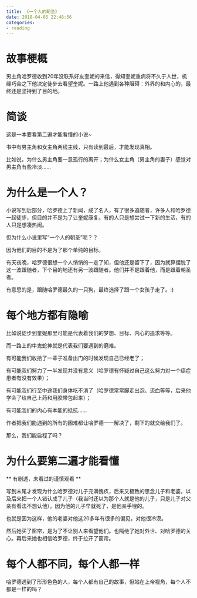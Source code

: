 ```yaml
---
title: 《一个人的朝圣》
date: 2018-04-05 22:48:56
categories: 
- reading
---
```



# 故事梗概

男主角哈罗德收到20年没联系好友奎妮的来信，得知奎妮重病将不久于人世，机缘巧合之下他决定徒步去看望奎妮。一路上他遇到各种阻碍：外界的和内心的，最终还是坚持到了目的地。

# 简谈

这是一本要看第二遍才能看懂的小说~

书中有男主角和女主角两线主线，只有读到最后，才能发现真相。

比如说，为什么男主角要一意孤行的离开；为什么女主角（男主角的妻子）感觉对男主角有些冷淡……

# 为什么是一个人？

小说写到后部分，哈罗德上了新闻，成了名人，有了很多追随者，许多人和哈罗德一起徒步，但目的并不是为了让奎妮康复。有的人只是想尝试一下新的生活，有的人只是想凑热闹。


但为什么小说里写“一个人的朝圣”呢？？

因为他们的目的不是为了那个单纯的目标。

有天夜晚，哈罗德很想一个人悄悄的一走了知，但他还是留下了，因为就算摆脱了这一波跟随者，下个目的地还有另一波跟随者。他们并不是跟着他，而是跟着朝圣者。

有意思的是，跟随哈罗德最久的一只狗，最终选择了跟一个女孩子走了。:)

# 每个地方都有隐喻

比如说徒步到奎妮那里可能是代表着我们的梦想、目标、内心的追求等等。

而一路上的牛鬼蛇神就是代表我们要遇到的磨难。

有可能我们收拾了一辈子准备出门的时候发现自己已经老了；

有可能我们努力了一半发现并没有意义（哈罗德有怀疑过自己这么努力对一个癌症患者有没有效果）；

有可能我们行至中途我们身体吃不消了（哈罗德常常脚走出泡、流血等等，后来他学会了给自己上药和用胶带包起来）；

有可能我们的内心有本能的抵抗……

作者把我们能遇到的所有的困难都让哈罗德一一解决了，剩下的就交给我们了。

那么，我们能启程了吗？

# 为什么要第二遍才能看懂

** 有剧透，未看过的谨慎观看 **

写到末尾才发现为什么哈罗德对儿子充满愧疚，后来又极致的思念儿子和老婆，以及后来把一个人错认成了儿子（我当时还以为那个人就是他的儿子，只是儿子对父亲有看法不想认他）。因为他的儿子早就死了，是他亲手埋的。

也就是因为这样，他的老婆对他这20多年有很多的偏见，对他很冷漠。

然后她买了窗帘，是为了不让别人来看望他们。也隔绝了她对外世、对哈罗德的关心。再后来她也相信哈罗德，终于拉开了窗帘。

# 每个人都不同，每个人都一样

哈罗德遇到了形形色色的人，每个人都有自己的故事，但站在上帝视角，每个人不都是一样的吗？



